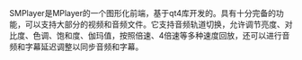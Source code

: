 
SMPlayer是MPlayer的一个图形化前端，基于qt4库开发的。具有十分完备的功能，可以支持大部分的视频和音频文件。它支持音频轨道切换，允许调节亮度、对比度、色调、饱和度、伽玛值，按照倍速、4倍速等多种速度回放，还可以进行音频和字幕延迟调整以同步音频和字幕。
